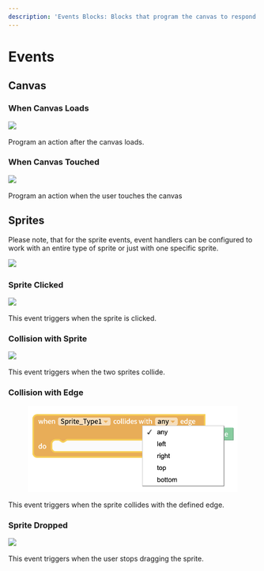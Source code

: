 ```yaml
---
description: 'Events Blocks: Blocks that program the canvas to respond'
---
```


# Events

## Canvas&#x20;

### When Canvas Loads

![](../../.gitbook/assets/evnt\_loads.png)

&#x20;Program an action after the canvas loads.

### When Canvas Touched

![](<../../.gitbook/assets/evnt\_down (1).png>)



Program an action when the user touches the canvas

## Sprites

Please note, that for the sprite events, event handlers can be configured to work with an entire type of sprite or just with one specific sprite.&#x20;

![](../../.gitbook/assets/types\_explained.png)

### Sprite Clicked&#x20;

![](../../.gitbook/assets/evnt\_clicked.png)

This event triggers when the sprite is clicked.

### Collision with Sprite&#x20;

![](../../.gitbook/assets/evnt\_collide\_sprite.png)

This event triggers when the two sprites collide.

### Collision with Edge&#x20;

<figure><img src="../../.gitbook/assets/Canvas  Sprite  Collide  dropdown meun.png" alt=""><figcaption></figcaption></figure>

This event triggers when the sprite collides with the defined edge.

### Sprite Dropped

![](<../../.gitbook/assets/evnt\_dropped (1).png>)

This event triggers when the user stops dragging the sprite.



##
